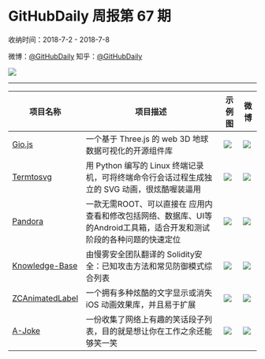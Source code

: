 # GitHubDaily 周报第 67 期

收纳时间：2018-7-2 - 2018-7-8

微博：[@GitHubDaily](https://weibo.com/GitHubDaily)
知乎：[@GitHubDaily](https://www.zhihu.com/people/githubdaily)

![](https://raw.githubusercontent.com/GitHubDaily/GitHubDaily/master/assets/weixin.png)

---

项目名称 | 项目描述 | 示例图 | 微博
--- | --- | --- | ---
[Gio.js](status.github_url) | 一个基于 Three.js 的 web 3D 地球数据可视化的开源组件库 | ![](http://wx3.sinaimg.cn/large/006fiYtfly1ft0hyncc6qg30jg0afhad.gif) | [![](https://raw.githubusercontent.com/GitHubDaily/GitHubDaily/master/assets/sina_logo.png)](https://weibo.com/5722964389/GoMk1gOXC)
[Termtosvg](status.github_url) | 用 Python 编写的 Linux 终端记录机，可将终端命令行会话过程生成独立的 SVG 动画，很炫酷喔装逼用 | ![](http://wx1.sinaimg.cn/large/006fiYtfly1fszgyyypeng30i708y0ty.gif) | [![](https://raw.githubusercontent.com/GitHubDaily/GitHubDaily/master/assets/sina_logo.png)](https://weibo.com/5722964389/GoCTwqw50)
[Pandora](status.github_url) | 一款无需ROOT、可以直接在 应用内 查看和修改包括网络、数据库、UI等的Android工具箱，适合开发和测试阶段的各种问题的快速定位 | ![](http://wx3.sinaimg.cn/large/006fiYtfly1fsy9ov8jiqg30870et7b9.gif) | [![](https://raw.githubusercontent.com/GitHubDaily/GitHubDaily/master/assets/sina_logo.png)](https://weibo.com/5722964389/Gott1gwRt)
[Knowledge-Base](status.github_url) | 由慢雾安全团队翻译的 Solidity安全：已知攻击方法和常见防御模式综合列表 | ![](http://wx3.sinaimg.cn/large/006fiYtfgy1fsx26fk82xj31h445aaut.jpg) | [![](https://raw.githubusercontent.com/GitHubDaily/GitHubDaily/master/assets/sina_logo.png)](https://weibo.com/5722964389/Gok2x2bfQ)
[ZCAnimatedLabel](status.github_url) | 一个拥有多种炫酷的文字显示或消失 iOS 动画效果库，并且易于扩展 | ![](http://wx1.sinaimg.cn/large/006fiYtfly1fsurv3ubqag30gm0lqb29.gif) | [![](https://raw.githubusercontent.com/GitHubDaily/GitHubDaily/master/assets/sina_logo.png)](https://weibo.com/5722964389/GoaC2dxlH)
[A-Joke](status.github_url) | 一份收集了网络上有趣的笑话段子列表，目的就是想让你在工作之余还能够笑一笑 | ![](http://wx4.sinaimg.cn/large/006fiYtfly1fsut01zuvuj31hs5nykjl.jpg) | [![](https://raw.githubusercontent.com/GitHubDaily/GitHubDaily/master/assets/sina_logo.png)](https://weibo.com/5722964389/Go1bxlrpA)
